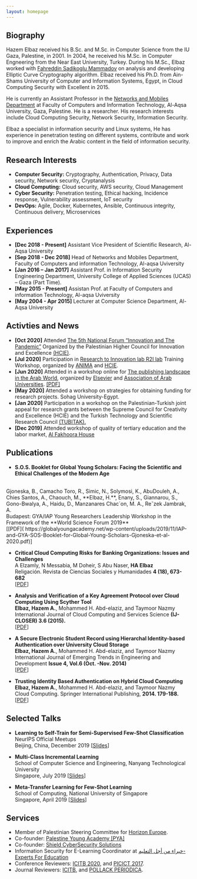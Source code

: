 ```yaml
---
layout: homepage
---
```


## Biography

Hazem Elbaz received his B.Sc. and M.Sc. in Computer Science from the IU Gaza, Palestine, in 2001. In 2004, he received his M.Sc. in Computer Engneering from the Near East University, Turkey. During his M.Sc., Elbaz worked with [Fahreddin Sadikoglu Mammadov](http://old.staff.neu.edu.tr/~fahri/bio.html) on analysis and developing Elliptic Curve Cryptography algorithm. Elbaz received his Ph.D. from Ain-Shams University of Computer and Information Systems, Egypt, in Cloud Computing Security with Excellent in 2015.

He is currently an Assistant Professor in the [Networks and Mobiles Department](https://www.alaqsa.edu.ps/ar/page/4711/%D8%AC%D8%A7%D9%85%D8%B9%D8%A9-%D8%A7%D9%84%D8%A3%D9%82%D8%B5%D9%89-%D9%83%D9%84%D9%8A%D8%A9-%D8%A7%D9%84%D8%AD%D8%A7%D8%B3%D8%A8%D8%A7%D8%AA-%D9%88%D8%AA%D9%83%D9%86%D9%88%D9%84%D9%88%D8%AC%D9%8A%D8%A7-%D8%A7%D9%84%D9%85%D8%B9%D9%84%D9%88%D9%85%D8%A7%D8%AA--%D8%A7%D9%84%D8%B4%D8%A8%D9%83%D8%A7%D8%AA-%D9%88%D8%A7%D9%84%D9%87%D9%88%D8%A7%D8%AA%D9%81-%D8%A7%D9%84%D9%86%D9%82%D8%A7%D9%84%D8%A9-%D8%A7%D9%84%D9%87%D9%8A%D8%A6%D8%A9-%D8%A7%D9%84%D8%AA%D8%AF%D8%B1%D9%8A%D8%B3%D9%8A%D8%A9) at Faculty of Computers and Information Technology, Al-Aqsa University, Gaza, Palestine. He is a researcher. His research interests include Cloud Computing Security, Network Security, Information Security.

Elbaz a specialist in information security and Linux systems, He has experience in penetration testing on different systems, contribute and work to improve and enrich the Arabic content in the field of information security.

## Research Interests

- **Computer Security:** Cryptography, Authentication, Privacy, Data security, Network security, Cryptanalysis
- **Cloud Computing:** Cloud security, AWS security, Cloud Management
- **Cyber Security:** Penetration testing, Ethical hacking, Incidence response, Vulnerability assessment, IoT security 
- **DevOps:** Agile, Docker, Kubernetes, Ansible, Continuous integrity, Continuous delivery, Microservices

## Experiences

- **[Dec 2018 - Present]** Assistant Vice President of Scientific Research, Al-Aqsa University
- **[Sep 2018 - Dec 2018]** Head of Networks and Mobiles Department, Faculty of Computers and information Technology, Al-aqsa Uviversity
- **[Jan 2016 – Jan 2017]**	Assistant Prof. in Information Security Engineering Department, University College of Applied Sciences (UCAS) – Gaza (Part Time).
- **[May 2015 - Present]** Assistan Prof. at  Faculty of Computers and information Technology, Al-aqsa Uviversity
- **[May 2004 - Apr 2015]** Lecturer at Computer Science Department, Al-Aqsa University

## Activties and News

- **[Oct 2020]** Attended [The 5th National Forum “Innovation and The Pandemic”](https://www.fnf2020.ps/index.php?lang=en&fbclid=IwAR3grftITQRu5a9bIGeRQMGsrGQSweEm_JKwA-_T7ocOD_XKisnLOwEMVQY) Organized by the Palestinian Higher Council for Innovation and Excellence [(HCIE)](https://hcie.ps/?page_id=583&lang=en).
- **[Jul 2020]** Participation in  [Research to Innovation lab R2I lab](https://www.thenextsociety.co/research-innovation-lab) Training Workshop, organized by [ANIMA](https://anima.coop/en/) and [HCIE](http://hcie.ps/?lang=en).
- **[Jun 2020]** Attended in a workshop online for [The publishing landscape in the Arab World](http://aaru.edu.jo/Lists/NewsandEvents/Disp_Form.aspx?ID=616), organized by [Elsevier](https://www.elsevier.com/en-xm) and [Association of Arab Universities](http://aaru.edu.jo/en/english/Home.aspx). [[PDF]](./assets/PDF/publishing-landscape-arab-world-certificate.pdf)
- **[May 2020]** Attended a workshop on strategies for obtaining funding for research projects. Sohag University-Egypt. 
- **[Jan 2020]** Participation in a workshop on the Palestinian-Turkish joint appeal for research grants between the Supreme Council for Creativity and Excellence (HCIE) and the Turkish Technology and Scientific Research Council [(TUBITAK).](https://hcie.ps/?p=1805)
- **[Dec 2019]** Attended workshop of quality of tertiary education and the labor market, [Al Fakhoora House](https://www.ps.undp.org/content/papp/en/home/projects/al-fakhoora-dynamic-futures-programme--df-.html)
  
## Publications

- **S.O.S. Booklet for Global Young Scholars: Facing the Scientific and Ethical Challenges of the Modern Age**
<br>
Gjoneska, B., Camacho Toro, R., Simic, N., Solymosi, K., AbuDouleh, A., Chies Santos, A., Chaouch, M., **Elbaz, H.**, Enany, S., Giannarou, S., Gono-Bwalya, A., Haidu, D., Manzanares Chac´on, M. A., Reˇzek Jambrak, A.
<br>
Budapest: GYA/IAP Young Researchers Leadership Workshop in the Framework of the **World Science Forum 2019**
  <br> 
[[PDF]( https://globalyoungacademy.net/wp-content/uploads/2019/11/IAP-and-GYA-SOS-Booklet-for-Global-Young-Scholars-Gjoneska-et-al-2020.pdf)]

- **Critical Cloud Computing Risks for Banking Organizations: Issues and Challenges**
  <br>
  A Elzamly, N Messabia, M Doheir, S Abu Naser, **HA Elbaz**
  <br>
Religación. Revista de Ciencias Sociales y Humanidades **4 (18), 673-682**
  <br> 
[[PDF](https://www.researchgate.net/publication/336368795_Critical_Cloud_Computing_Risks_for_Banking_Organizations_Issues_and_Challenges)]

- **Analysis and Verification of a Key Agreement Protocol over Cloud Computing Using Scyther Tool**
  <br>
  **Elbaz, Hazem A.**, Mohammed H. Abd-elaziz, and Taymoor Nazmy
  <br>
  International Journal of Cloud Computing and Services Science **(IJ-CLOSER) 3.6 (2015).**
  <br> 
  [[PDF]( http://www.publishingindia.com/GetBrochure.aspx?query=UERGQnJvY2h1cmVzfC8yNTU4LnBkZnwvMjU1OC5wZGY=)]

- **A Secure Electronic Student Record using Hierarchal Identity-based Authentication over University Cloud Storage**
  <br>
  **Elbaz, Hazem A.**, Mohammed H. Abd-elaziz, and Taymoor Nazmy
  <br>
  International Journal of Emerging Trends in Engineering and Development **Issue 4, Vol.6 (Oct. -Nov. 2014)**
  <br> [[PDF](https://pdfs.semanticscholar.org/490c/dbb9c64fab4de52b29aa633fe8b5dd8a24b0.pdf?_ga=2.57126058.1044210318.1601921424-666306931.1601921424)]


- **Trusting Identity Based Authentication on Hybrid Cloud Computing**
  <br>
  **Elbaz, Hazem A.**, Mohammed H. Abd-elaziz, and Taymoor Nazmy
  <br>
  Cloud Computing. Springer International Publishing, **2014. 179-188.**
  <br>
  [[PDF]( https://link.springer.com/chapter/10.1007/978-3-319-05506-0_17)]


## Selected Talks

- **Learning to Self-Train for Semi-Supervised Few-Shot Classification**
  <br>
  NeurIPS Official Meetups
  <br>
  Beijing, China, December 2019 [[Slides](https://people.mpi-inf.mpg.de/~yaliu/files/learning-to-self-train-slides.pdf)]

- **Multi-Class Incremental Learning**
  <br>
  School of Computer Science and Engineering, Nanyang Technological University
  <br>
  Singapore, July 2019 [[Slides](https://people.mpi-inf.mpg.de/~yaliu/files/multi-class-incremental-learning.pdf)]

- **Meta-Transfer Learning for Few-Shot Learning**
  <br>
  School of Computing, National University of Singapore
  <br>
  Singapore, April 2019 [[Slides](https://people.mpi-inf.mpg.de/~yaliu/files/meta-transfer-learning-slides.pdf)]

## Services

- Member of Palestinian Steering Committee for [Horizon Europe](https://ec.europa.eu/info/horizon-europe-next-research-and-innovation-framework-programme_en).
- Co-founder: [Palestine Young Academy [PYA]](https://pya.palast.ps)
- Co-founder: [Shield CyberSecurity Solutions](https://shieldcs.com)
- Information Security for E-Learning Coordinator at [خبراء من أجل التعليم- Experts For Education](https://www.facebook.com/groups/SpecialInterestGroupOnEduactaion/)
- Conference Reviewers: [ICITB 2020](http://gu.edu.ps/en/Page.aspx?ID=44), and [PICICT 2017](http://fit.iugaza.edu.ps/Portals/115/PICICT2017/html/picict2017_contact_us.html).
- Journal Reviewers: [ICITB](https://papers.ssrn.com/sol3/JELJOUR_Results.cfm?form_name=journalbrowse&journal_id=3545518&Network=no&lim=false&orderBy=ab_approval_date&orderDir=asc&strSelectedOption=5&fbclid=IwAR1HyEynmD8Lh6pWF4OWvOJfPINpTZdGgqu8dbrbfFY-KE7kqRYEBdWBf-U), and [POLLACK PERIODICA](https://submit.akademiai.com/pollack/index.php/pollack).
